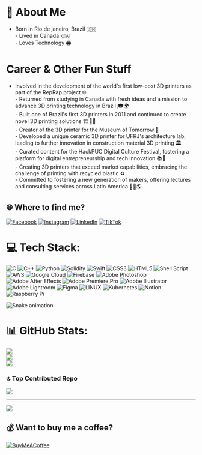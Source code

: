 # 💫 About Me

- Born in Rio de janeiro, Brazil 🇧🇷<br>- Lived in Canada 🇨🇦<br>- Loves Technology 🖨

# Career & Other Fun Stuff
- Involved in the development of the world's first low-cost 3D printers as part of the RepRap project 🌐<br>- Returned from studying in Canada with fresh ideas and a mission to advance 3D printing technology in Brazil 🎓🌍<br>- Built one of Brazil's first 3D printers in 2011 and continued to create novel 3D printing solutions 🏗️👨‍💻<br>- Creator of the 3D printer for the Museum of Tomorrow 🎨<br>- Developed a unique ceramic 3D printer for UFRJ's architecture lab, leading to further innovation in construction material 3D printing 🏛️<br>- Curated content for the HackPUC Digital Culture Festival, fostering a platform for digital entrepreneurship and tech innovation 📚🚀<br>- Creating 3D printers that exceed market capabilities, embracing the challenge of printing with recycled plastic ♻️<br>- Committed to fostering a new generation of makers, offering lectures and consulting services across Latin America 👨‍🏫🌎<br>


## 🌐 Where to find me?
[![Facebook](https://img.shields.io/badge/Facebook-%231877F2.svg?logo=Facebook&logoColor=white)](https://facebook.com/yanmolinos) [![Instagram](https://img.shields.io/badge/Instagram-%23E4405F.svg?logo=Instagram&logoColor=white)](https://instagram.com/yanmolinos) [![LinkedIn](https://img.shields.io/badge/LinkedIn-%230077B5.svg?logo=linkedin&logoColor=white)](https://linkedin.com/in/yanmolinos) [![TikTok](https://img.shields.io/badge/TikTok-%23000000.svg?logo=TikTok&logoColor=white)](https://tiktok.com/@yanmolinos) 

# 💻 Tech Stack:
![C](https://img.shields.io/badge/c-%2300599C.svg?style=flat&logo=c&logoColor=white) ![C++](https://img.shields.io/badge/c++-%2300599C.svg?style=flat&logo=c%2B%2B&logoColor=white) ![Python](https://img.shields.io/badge/python-3670A0?style=flat&logo=python&logoColor=ffdd54) ![Solidity](https://img.shields.io/badge/Solidity-%23363636.svg?style=flat&logo=solidity&logoColor=white) ![Swift](https://img.shields.io/badge/swift-F54A2A?style=flat&logo=swift&logoColor=white) ![CSS3](https://img.shields.io/badge/css3-%231572B6.svg?style=flat&logo=css3&logoColor=white) ![HTML5](https://img.shields.io/badge/html5-%23E34F26.svg?style=flat&logo=html5&logoColor=white) ![Shell Script](https://img.shields.io/badge/shell_script-%23121011.svg?style=flat&logo=gnu-bash&logoColor=white) ![AWS](https://img.shields.io/badge/AWS-%23FF9900.svg?style=flat&logo=amazon-aws&logoColor=white) ![Google Cloud](https://img.shields.io/badge/Google%20Cloud-%234285F4.svg?style=flat&logo=google-cloud&logoColor=white) ![Firebase](https://img.shields.io/badge/firebase-%23039BE5.svg?style=flat&logo=firebase) ![Adobe Photoshop](https://img.shields.io/badge/adobephotoshop-%2331A8FF.svg?style=flat&logo=adobephotoshop&logoColor=white) ![Adobe After Effects](https://img.shields.io/badge/Adobe%20After%20Effects-9999FF.svg?style=flat&logo=Adobe%20After%20Effects&logoColor=white) ![Adobe Premiere Pro](https://img.shields.io/badge/Adobe%20Premiere%20Pro-9999FF.svg?style=flat&logo=Adobe%20Premiere%20Pro&logoColor=white) ![Adobe Illustrator](https://img.shields.io/badge/adobeillustrator-%23FF9A00.svg?style=flat&logo=adobeillustrator&logoColor=white) ![Adobe Lightroom](https://img.shields.io/badge/Adobe%20Lightroom-31A8FF.svg?style=flat&logo=Adobe%20Lightroom&logoColor=white) 	![Figma](https://img.shields.io/badge/figma-%23F24E1E.svg?style=flat&logo=figma&logoColor=white) ![LINUX](https://img.shields.io/badge/Linux-FCC624?style=flat&logo=linux&logoColor=black) ![Kubernetes](https://img.shields.io/badge/kubernetes-%23326ce5.svg?style=flat&logo=kubernetes&logoColor=white) ![Notion](https://img.shields.io/badge/Notion-%23000000.svg?style=flat&logo=notion&logoColor=white) ![Raspberry Pi](https://img.shields.io/badge/-RaspberryPi-C51A4A?style=flat&logo=Raspberry-Pi)

![Snake animation](https://github.com/yanmolinos/yanmolinos/blob/output/github-contribution-grid-snake.svg)

# 📊 GitHub Stats:
![](https://github-readme-stats.vercel.app/api?username=yanmolinos&theme=radical&hide_border=false&include_all_commits=true&count_private=true)<br/>
![](https://github-readme-streak-stats.herokuapp.com/?user=yanmolinos&theme=radical&hide_border=false)<br/>
![](https://github-readme-stats.vercel.app/api/top-langs/?username=yanmolinos&theme=radical&hide_border=false&include_all_commits=true&count_private=true&layout=compact)

### 🔝 Top Contributed Repo
![](https://github-contributor-stats.vercel.app/api?username=yanmolinos&limit=5&theme=dark&combine_all_yearly_contributions=true)

---
[![](https://visitcount.itsvg.in/api?id=yanmolinos&icon=0&color=0)](https://visitcount.itsvg.in)

## 💰 Want to buy me a coffee?
[![BuyMeACoffee](https://img.shields.io/badge/Buy%20Me%20a%20Coffee-ffdd00?style=for-the-badge&logo=buy-me-a-coffee&logoColor=black)](https://buymeacoffee.com/yanmolinos) 



